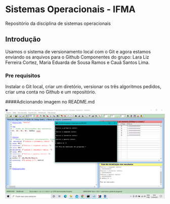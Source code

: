 # Sistemas Operacionais - IFMA
Repositório da disciplina de sistemas operacionais

## Introdução

Usamos o sistema de versionamento local com o Git e agora estamos enviando os arquivos para o Github
Componentes do grupo: Lara Liz Ferreira Cortez, Maria Eduarda de Sousa Ramos e Cauã Santos Lima.

### Pre requisitos

Instalar o Git local, criar um diretório, versionar os três algoritmos pedidos, criar uma conta no Github e um repositório. 

####Adicionando imagem no README.md

![Imagem do algoritmo 2](https://github.com/larainfo1/Sistemas-Operacionais/blob/cfe10cf28258b4a7f3e7382582325aeccfb20308/Alg2.png)
